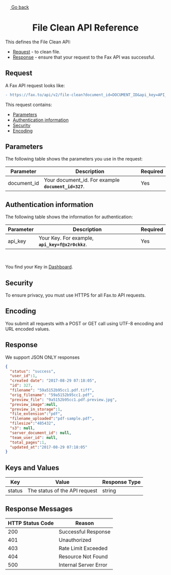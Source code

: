 <a href="#"><img width="15px" height="15px" src="https://image.flaticon.com/icons/svg/1/1453.svg" /> <a href="./../../../README.md#6-clean-file-api"> Go back</a></a>

<h1 align="center">File Clean API Reference</h1>

This defines the File Clean API:

* [Request](#request) - to clean file.
* [Response](#response) - ensure that your request to the Fax API was successful.

## Request

A Fax API request looks like:
```diff
- https://fax.to/api/v2/file-clean?document_id=DOCUMENT_ID&api_key=API_KEY
```
This request contains:

* [Parameters](#parameters)
* [Authentication information](#authentication-information)
* [Security](#security)
* [Encoding](#encoding)

## Parameters

The following table shows the parameters you use in the request:

| **Parameter** | **Description**                                                                                      | **Required** |
| ------------- | ---------------------------------------------------------------------------------------------------- | ------------ |
| document_id   | Your document_id. For example **```document_id=327```**.                                             | Yes          |

## Authentication information

The following table shows the information for authentication:

| **Parameter** | **Description**                                                                                      | **Required** |
| ------------- | ---------------------------------------------------------------------------------------------------- | ------------ |
| api_key       | Your Key. For example, **```api_key=f@x2r0ckkz```**.                                                 | Yes          |

<br>

You find your Key in [Dashboard](https://api.fax.to/dashboard).

## Security

To ensure privacy, you must use HTTPS for all Fax.to API requests.

## Encoding

You submit all requests with a POST or GET call using UTF-8 encoding and URL encoded values.

## Response

We support JSON ONLY responses

```json
{
  "status": "success",
  "user_id":1,
  "created date": "2017-08-29 07:18:05",
  "id": 327,
  "filename": "59a5152b95cc1.pdf.tiff",
  "orig_filename": "59a5152b95cc1.pdf",
  "preview_file": "9a5152b95cc1.pdf.preview.jpg",
  "preview_image":null,
  "preview_in_storage":1,
  "file_extension":"pdf",
  "filename_uploaded":"pdf-sample.pdf",
  "filesize":"485432",
  "s3": null,
  "server_document_id": null,
  "team_user_id": null,
  "total_pages":1,
  "updated_at":"2017-08-29 07:18:05"
}
```

## Keys and Values

| **Key**           | **Value**                                                               | **Response Type** |
| ----------------- | ----------------------------------------------------------------------- | ----------------- |
| status            | The status of the API request                                           | string            |

## Response Messages

| **HTTP Status Code** | **Reason**            |
| -------------------- | --------------------- |
| 200                  | Successful Response   |
| 401                  | Unauthorized          |
| 403                  | Rate Limit Exceeded   |
| 404                  | Resource Not Found    |
| 500                  | Internal Server Error |
